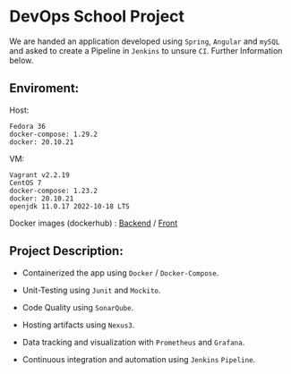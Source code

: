 # DevOps School Project

We are handed an application developed using `Spring`, `Angular` and `mySQL` and asked to create a Pipeline in `Jenkins` to unsure `CI`. Further Information below.

## Enviroment:

Host:

```
Fedora 36
docker-compose: 1.29.2
docker: 20.10.21
```

VM:

```
Vagrant v2.2.19
CentOS 7
docker-compose: 1.23.2
docker: 20.10.21
openjdk 11.0.17 2022-10-18 LTS
```

Docker images (dockerhub) : [Backend](https://hub.docker.com/repository/docker/jihedmastouri/devops-spring) / [Front](https://hub.docker.com/repository/docker/jihedmastouri/devops-front)

## Project Description:

- Containerized the app using `Docker` / `Docker-Compose`.

- Unit-Testing using `Junit` and `Mockito`.

- Code Quality using `SonarQube`.

- Hosting artifacts using `Nexus3`.

- Data tracking and visualization with `Prometheus` and `Grafana`.

- Continuous integration and automation using `Jenkins` `Pipeline`.

